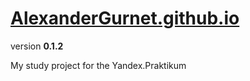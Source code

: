 # [AlexanderGurnet.github.io](https://alexandergurnet.github.io/index.html)

version **0.1.2**

My study project for the Yandex.Praktikum
